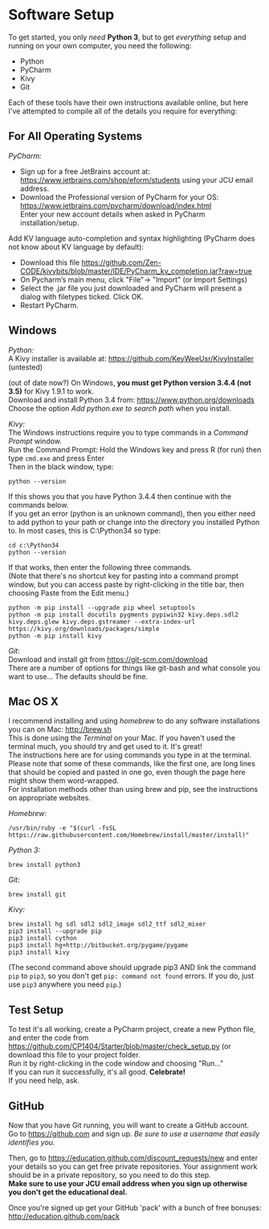 Software Setup
==============

To get started, you only _need_ **Python 3**, but to get _everything_ setup and running on your own computer, you need the following:
* Python
* PyCharm
* Kivy
* Git

Each of these tools have their own instructions available online, but here I've attempted to compile all of the details you require for everything:

For All Operating Systems
-------------------------
*PyCharm:*  
* Sign up for a free JetBrains account at: https://www.jetbrains.com/shop/eform/students using your JCU email address.
* Download the Professional version of PyCharm for your OS: https://www.jetbrains.com/pycharm/download/index.html  
Enter your new account details when asked in PyCharm installation/setup.

Add KV language auto-completion and syntax highlighting (PyCharm does not know about KV language by default):
* Download this file https://github.com/Zen-CODE/kivybits/blob/master/IDE/PyCharm_kv_completion.jar?raw=true
* On Pycharm’s main menu, click "File"-> "Import" (or Import Settings)
* Select the .jar file you just downloaded and PyCharm will present a dialog with filetypes ticked. Click OK.
* Restart PyCharm.

Windows
-------
*Python:*  
A Kivy installer is available at: https://github.com/KeyWeeUsr/KivyInstaller 
(untested)

(out of date now?) On Windows, **you must get Python version 3.4.4 (not 3.5)** for Kivy 1.9.1 to work.  
Download and install Python 3.4 ​from: https://www.python.org/downloads  
Choose the option ​*Add python.exe to search path*​ when you install.  

*Kivy:*​  
The Windows instructions require you to type commands in a *Command Prompt* window.  
Run the Command Prompt: Hold the Windows key and press R (for run) then type `cmd.exe` and press Enter  
Then in the black window, type:  

    python --version

If this shows you that you have Python 3.4.4 then continue with the commands below.  
If you get an error (python is an unknown command), then you either need to add python to your path or change into the directory you installed Python to. In most cases, this is C:\Python34 so type:  

    cd c:\Python34  
    python --version  

If that works, then enter the following three commands.  
(Note that there's no shortcut key for pasting into a command prompt window, but you can access paste by right-clicking in the title bar, then choosing Paste from the Edit menu.)

    python -m pip install --upgrade pip wheel setuptools 
    python -m pip install docutils pygments pypiwin32 kivy.deps.sdl2 kivy.deps.glew kivy.deps.gstreamer --extra-index-url https://kivy.org/downloads/packages/simple  
    python -m pip install kivy  

*Git*:  
Download and install git from https://git-scm.com/download  
There are a number of options for things like git-bash and what console you want to use... The defaults should be fine.

Mac OS X
--------
I recommend installing and using *homebrew* to do any software installations you can on Mac: http://brew.sh  
This is done using the *Terminal* on your Mac. If you haven't used the terminal much, you should try and get used to it. It's great!  
The instructions here are for using commands you type in at the terminal. Please note that some of these commands, like the first one, are long lines that should be copied and pasted in one go, even though the page here might show them word-wrapped.  
For installation methods other than using brew and pip, see the instructions on appropriate websites.

*Homebrew:*  

    /usr/bin/ruby -e "$(curl -fsSL https://raw.githubusercontent.com/Homebrew/install/master/install)"

*Python 3:*  

    brew install python3

*Git:*  

    brew install git

*Kivy:*  

    brew install hg sdl sdl2 sdl2_image sdl2_ttf sdl2_mixer   
    pip3 install --upgrade pip  
    pip3 install cython  
    pip3 install hg+http://bitbucket.org/pygame/pygame  
    pip3 install kivy  

(The second command above should upgrade pip3 AND link the command `pip` to `pip3`, so you don't get `pip: command not found` errors. If you do, just use `pip3` anywhere you need `pip`.)

Test Setup
----------
To test it's all working, create a PyCharm project, create a new Python file, and enter the code from https://github.com/CP1404/Starter/blob/master/check_setup.py (or download this file to your project folder.  
Run it by right-clicking in the code window and choosing "Run..."  
If you can run it successfully, it's all good. **Celebrate!**  
If you need help, ask.


GitHub
------
Now that you have Git running, you will want to create a GitHub account.  
Go to https://github.com and sign up. *Be sure to use a username that easily identifies you.*

Then, go to https://education.github.com/discount_requests/new and enter your details so you can get free private repositories. Your assignment work should be in a private repository, so you need to do this step.  
**Make sure to use your JCU email address when you sign up otherwise you don't get the educational deal.**

Once you're signed up get your GitHub 'pack' with a bunch of free bonuses: http://education.github.com/pack